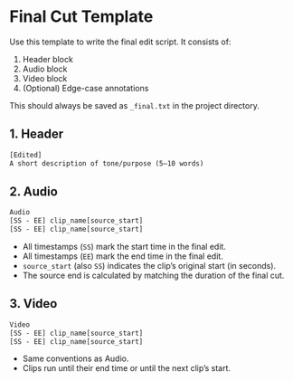 # Final Cut Template

Use this template to write the final edit script. It consists of:

1. Header block
2. Audio block
3. Video block
4. (Optional) Edge-case annotations

This should always be saved as `_final.txt` in the project directory.

## 1. Header

```txt
[Edited]
A short description of tone/purpose (5–10 words)
```

## 2. Audio

```txt
Audio
[SS - EE] clip_name[source_start]
[SS - EE] clip_name[source_start]
```

- All timestamps (`SS`) mark the start time in the final edit.
- All timestamps (`EE`) mark the end time in the final edit.
- `source_start` (also `SS`) indicates the clip’s original start (in seconds).
- The source end is calculated by matching the duration of the final cut.

## 3. Video

```txt
Video
[SS - EE] clip_name[source_start]
[SS - EE] clip_name[source_start]
```

- Same conventions as Audio.
- Clips run until their end time or until the next clip’s start.

